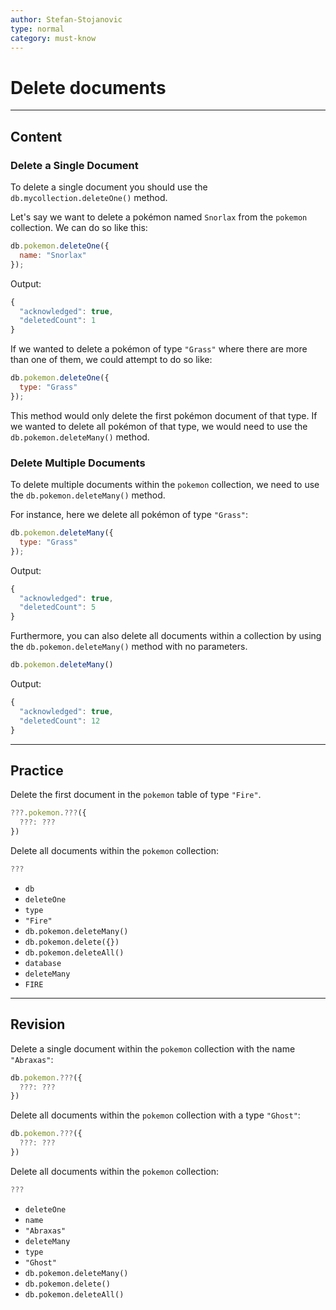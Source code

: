 ```yaml
---
author: Stefan-Stojanovic
type: normal
category: must-know
---
```


# Delete documents


---

## Content

### Delete a Single Document

To delete a single document you should use the `db.mycollection.deleteOne()` method.

Let's say we want to delete a pokémon named `Snorlax` from the `pokemon` collection. We can do so like this:

```javascript
db.pokemon.deleteOne({
  name: "Snorlax"
});
```

Output:

```javascript
{
  "acknowledged": true,
  "deletedCount": 1
}
```

If we wanted to delete a pokémon of type `"Grass"` where there are more than one of them, we could attempt to do so like:

```javascript
db.pokemon.deleteOne({
  type: "Grass"
});
```

This method would only delete the first pokémon document of that type. If we wanted to delete all pokémon of that type, we would need to use the `db.pokemon.deleteMany()` method.

### Delete Multiple Documents

To delete multiple documents within the `pokemon` collection, we need to use the `db.pokemon.deleteMany()` method.

For instance, here we delete all pokémon of type `"Grass"`:

```javascript
db.pokemon.deleteMany({
  type: "Grass"
});
```

Output:

```javascript
{
  "acknowledged": true,
  "deletedCount": 5
}
```

Furthermore, you can also delete all documents within a collection by using the `db.pokemon.deleteMany()` method with no parameters.

```javascript
db.pokemon.deleteMany()
```

Output:

```javascript
{
  "acknowledged": true,
  "deletedCount": 12
}
```


---

## Practice

Delete the first document in the `pokemon` table of type `"Fire"`.

```javascript
???.pokemon.???({
  ???: ???
})
```

Delete all documents within the `pokemon` collection: 

```js
???
```

* `db`
* `deleteOne`
* `type`
* `"Fire"`
* `db.pokemon.deleteMany()`
* `db.pokemon.delete({})`
* `db.pokemon.deleteAll()`
* `database`
* `deleteMany`
* `FIRE`


---

## Revision

Delete a single document within the `pokemon` collection with the name `"Abraxas"`:

```javascript
db.pokemon.???({
  ???: ???
})
```

Delete all documents within the `pokemon` collection with a type `"Ghost"`:

```javascript
db.pokemon.???({
  ???: ???
})
```

Delete all documents within the `pokemon` collection:

```javascript
???
```

* `deleteOne`
* `name`
* `"Abraxas"`
* `deleteMany`
* `type`
* `"Ghost"`
* `db.pokemon.deleteMany()`
* `db.pokemon.delete()`
* `db.pokemon.deleteAll()`
